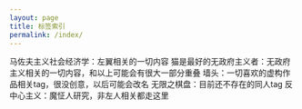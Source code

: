 ```yaml
---
layout: page
title: 标签索引
permalink: /index/
---
```


马佐夫主义社会经济学：左翼相关的一切内容
猫是最好的无政府主义者：无政府主义相关的一切内容，和以上可能会有很大一部分重叠
墙头：一切喜欢的虚构作品相关tag，很没创意，以后可能会改名
无限之棋盘：目前还不存在的同人tag
反中心主义：魔怔人研究，非左人相关都走这里
